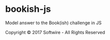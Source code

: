 # bookish-js
Model answer to the Book(ish) challenge in JS

Copyright © 2017 Softwire - All Rights Reserved
